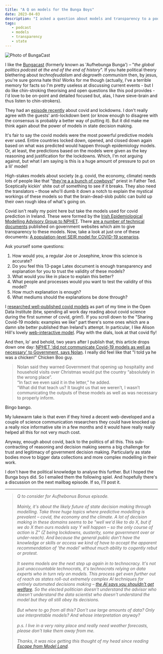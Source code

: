 ```yaml
---
title: "A Q on models for the Bunga Boys"
date: 2023-04-03
description: "I asked a question about models and transparency to a podcast."
tags:
   - podcast
   - models  
   - transparency
   - state
---
```


![Photo of BungaCast](https://github.com/fionntan/fodblog/blob/main/static/images/DALL·E%202023-04-06%2012.35.44%20-%20an%20impressionist%20painting%20of%20a%20multicolored%20head%20of%20Silvio%20Berlusconi%20with%20the%20word%20%22BONUS%22%20in%20the%20background%20.png?raw=true)

I like the [Bungacast](https://bungacast.com) (formerly known as 'Aufhebunga Bunga') – "*the global politics podcast at the end of the end of history*". If you hate political theory blethering about *technofeudalism* and *degrowth communism* then, by jesus, you're sure gonna hate this! Works for me though (actually, I've a terrible memory for facts so I'm pretty useless at discussing current events - but I do like chin-stroking theorising and open questions like this pod provides - I'd love to be on-point and detailed focused but, alas, I have sieve-brain and thus listen to chin-strokers).

They had an [episode recently](https://bungacast.com/2023/02/14/321-covid-dissensus-ft-toby-green-thomas-fazi/) about covid and lockdowns. I don't really agree with the guests' anti-lockdown bent (or know enough to disagree with the consensus is probably a better way of putting it). But it did make me think again about the power of models in state decision making.  

It's fair to say the covid models were the most powerful predictive models ever used. Entire countries locked down, opened, and closed down again based on what was predicted would happen through epidemiology models. Or, at least, the predictions based on the models were given as the key reasoning and justification for the lockdowns. Which, I'm not arguing against, but what I am saying is this is a huge amount of pressure to put on a lil' model!

High-stakes models about society (e.g. covid, the economy, climate) needs lots of people like that "[they're a a bunch of cowboys!](https://www.youtube.com/watch?v=rUHunfH0XbI)" priest in Father Ted. Sceptically kickin' shite out of something to see if it breaks. They also need the translators – those who'll dumb it down a notch to explain the mystical workings of these models so that the brain-dead-slob public can build up their own rough idea of what's going on. 


Covid isn't really my point here but take the models used for covid prediction in Ireland. These were formed by the [Irish Epidemiological Modelling Advisory Group to NPHET](https://www.ucd.ie/research/covid19response/news/irishepidemiologicalmodellingadvisorygrouptonphet/). There [are a number of technical documents](https://www.gov.ie/en/publication/dc5711-irish-epidemiology-modelling-advisory-group-to-nphet-technical-notes/) published on government websites which aim to give transparency to these models. Now, take a look at just one of these documents: [A population-level SEIR model for COVID-19 scenarios](https://www.gov.ie/pdf/?file=https://assets.gov.ie/122667/8379f0cc-5be3-4c89-9a1e-3b7328ae03af.pdf#page=null).

Ask yourself some questions:
1. How would you, a regular Joe or Josephine, know this science is accurate?
2. Do you feel this 13-page Latex document is enough transparency and explanation for you to trust the validity of these models?
3. What would you like in place to explain this better?
4. What people and processes would you want to test the validity of this model?
5. How much explanation is enough?
6. What mediums should the explanations be done through?

I [researched well-published covid models](https://theodi.org/article/sharing-models-for-covid-19-guidance-and-tools/) as part of my time in the Open Data Institute (btw, spending all work day reading about covid science during the first summer of covid, grim!). If you scroll down to the "Sharing Covid-19 models: examples we like" part there's some ones which are a damn site better published than Ireland's attempt. In particular, I like Alison Hill's lovely [web-interactive model](https://alhill.shinyapps.io/COVID19seir/). Play with the dials, look at that covid fly!

And then, lo' and behold, two years after I publish that, this article drops down one day: [NPHET 'did not communicate Covid-19 models as well as necessary' to Government, says Nolan](https://www.thejournal.ie/nphet-covid-19-models-5746932-Apr2022/). I really did feel like that "I told ya he was a chicken!" Chicken Boo guy. 

> Nolan said they warned Government that opening up hospitality and household visits over Christmas would put the country “absolutely in the wrong place”.
> \
> “In fact we even said it in the letter,” he added.
> \
> “What did that teach us? It taught us that we weren’t, I wasn’t communicating the outputs of these models as well as was necessary to properly inform.

Bingo bango.

My lukewarm take is that even if they hired a decent web-developed and a couple of science communication researchers they could have knocked up a really nice informative site in a few months and it would have really really helped all this for not very much cost.

Anyway, enough about covid, back to the politics of all this. This sub-contracting of reasoning and decision making seems a big challenge for trust and legitimacy of government decision making. Particularly as state bodies move to bigger data collections and more complex modelling in their work.

I don't have the political knowledge to analyse this further. But I hoped the Bunga boys did. So I emailed them the following spiel. And hopefully there's a discussion on the next mailbag episode. If so, I'll post it.

----

> *Q to consider for Aufhebonus Bonus episode.*\
> \
> *Mainly, it's about the likely future of state decision making through modelling.  Take three huge topics where predictive modelling is prevalent – covid, the economy and the climate. A lot of decision making in these domains seems to be "well we'd like to do X, but if we do X then ours models say Y will happen – so the only course of action is Z" (Z being lockdowns, austerity, some government over or under-reach). And because the general public don't have the knowledge or skills or access we kind of have to accept the apparent recommendation of 'the model' without much ability to cogently rebut or protest.*\
> \
> *It seems models are the next step up again in to technocracy. It's not just unaccountable technocrats, it's technocrats relying on data experts who in turn rely on models. This process get even further out of reach as states roll-out extremely complex AI techniques for entirely automated decisions making – [the AI says you shouldn't get welfare](https://www.theguardian.com/society/2020/aug/24/councils-scrapping-algorithms-benefit-welfare-decisions-concerns-bias). So the elected politician doesn't understand the advisor who doesn't understand the data scientist who doesn't understand the model but they all still obey its decisions.*\
> \
> *But where to go from all this? Don't use large amounts of data? Only use interpretable models? And whose interpretation anyway?*\
> \
> *p.s. I live in a very rainy place and really need weather forecasts, please don't take them away from me.*\
>  \
> *Thanks, it was nice getting this thought of my head since reading [Escape from Model Land](https://basicbooks.uk/titles/erica-thompson/escape-from-model-land/9781529364873/).*
